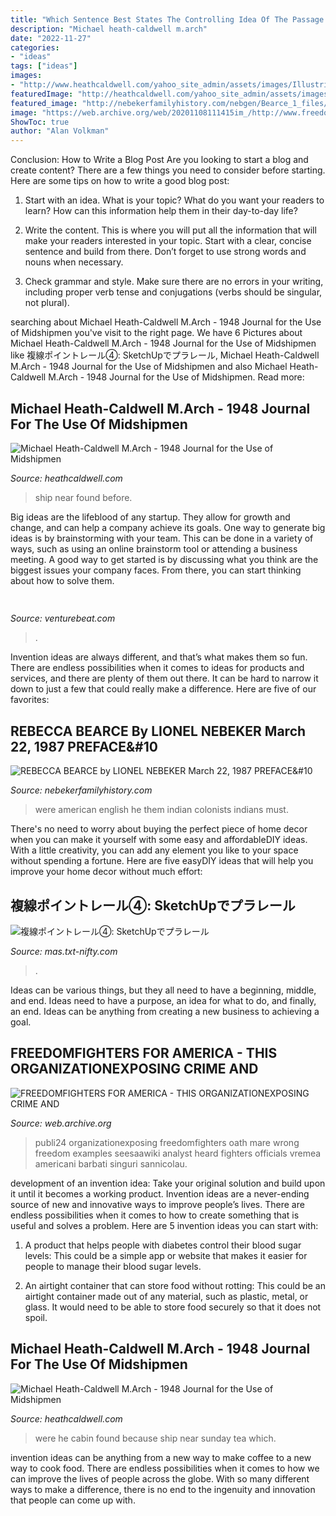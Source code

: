 ```yaml
---
title: "Which Sentence Best States The Controlling Idea Of The Passage The Dark Game Part 3 ~ Michael Heath-caldwell M.arch"
description: "Michael heath-caldwell m.arch"
date: "2022-11-27"
categories:
- "ideas"
tags: ["ideas"]
images:
- "http://www.heathcaldwell.com/yahoo_site_admin/assets/images/Illustrious_1.10724228_std.jpg"
featuredImage: "http://heathcaldwell.com/yahoo_site_admin/assets/images/James_Heath-Caldwell_1948.10313733_std.jpg"
featured_image: "http://nebekerfamilyhistory.com/nebgen/Bearce_1_files/shapeimage_3.png"
image: "https://web.archive.org/web/20201108111415im_/http://www.freedomfightersforamerica.com/yahoo_site_admin/assets/images/a02d07e3-82ae-4dab-942b-bed32f224566_D.13480130_std.jpg"
ShowToc: true
author: "Alan Volkman"
---
```



Conclusion: How to Write a Blog Post
Are you looking to start a blog and create content? There are a few things you need to consider before starting. Here are some tips on how to write a good blog post:
1. Start with an idea. What is your topic? What do you want your readers to learn? How can this information help them in their day-to-day life?

2. Write the content. This is where you will put all the information that will make your readers interested in your topic. Start with a clear, concise sentence and build from there. Don’t forget to use strong words and nouns when necessary.

3. Check grammar and style. Make sure there are no errors in your writing, including proper verb tense and conjugations (verbs should be singular, not plural).

	

		
searching about Michael Heath-Caldwell M.Arch - 1948 Journal for the Use of Midshipmen you've visit to the right page. We have 6 Pictures about Michael Heath-Caldwell M.Arch - 1948 Journal for the Use of Midshipmen like 複線ポイントレール④: SketchUpでプラレール, Michael Heath-Caldwell M.Arch - 1948 Journal for the Use of Midshipmen and also Michael Heath-Caldwell M.Arch - 1948 Journal for the Use of Midshipmen. Read more:
		
    
## Michael Heath-Caldwell M.Arch - 1948 Journal For The Use Of Midshipmen

<img loading=lazy src="http://www.heathcaldwell.com/yahoo_site_admin/assets/images/Illustrious_1.10724228_std.jpg" onerror="this.onerror=null;this.src='https://tse2.mm.bing.net/th?id=OIP.e02SHuyg1l989zz8NWJN5gHaDa&amp;pid=15.1';" alt="Michael Heath-Caldwell M.Arch - 1948 Journal for the Use of Midshipmen">

_Source: heathcaldwell.com_

>ship near found before. 

	

Big ideas are the lifeblood of any startup. They allow for growth and change, and can help a company achieve its goals. One way to generate big ideas is by brainstorming with your team. This can be done in a variety of ways, such as using an online brainstorm tool or attending a business meeting. A good way to get started is by discussing what you think are the biggest issues your company faces. From there, you can start thinking about how to solve them.

    
## 

<img loading=lazy src="https://venturebeat.com/wp-content/uploads/2019/12/AOAI_S01_ScreenGrab_Ep102_Prod103_Shot_02_2160px_V01.jpg?w=800" onerror="this.onerror=null;this.src='https://tse3.mm.bing.net/th?id=OIP.PKvTk7RMEBebA6oSsvi_2AHaEK&amp;pid=15.1';" alt="">

_Source: venturebeat.com_

>. 

	

Invention ideas are always different, and that’s what makes them so fun. There are endless possibilities when it comes to ideas for products and services, and there are plenty of them out there. It can be hard to narrow it down to just a few that could really make a difference. Here are five of our favorites: 

    
## REBECCA BEARCE By LIONEL NEBEKER March 22, 1987 PREFACE&amp;#10

<img loading=lazy src="http://nebekerfamilyhistory.com/nebgen/Bearce_1_files/shapeimage_3.png" onerror="this.onerror=null;this.src='https://tse2.mm.bing.net/th?id=OIP.rR_-P5sM3OzanVVOaPD4ngHaEC&amp;pid=15.1';" alt="REBECCA BEARCE by LIONEL NEBEKER March 22, 1987 PREFACE&amp;#10">

_Source: nebekerfamilyhistory.com_

>were american english he them indian colonists indians must. 

	

There's no need to worry about buying the perfect piece of home decor when you can make it yourself with some easy and affordableDIY ideas. With a little creativity, you can add any element you like to your space without spending a fortune. Here are five easyDIY ideas that will help you improve your home decor without much effort: 

    
## 複線ポイントレール④: SketchUpでプラレール

<img loading=lazy src="http://mas.txt-nifty.com/3d/images/2009/09/13/2009091312.jpg" onerror="this.onerror=null;this.src='https://tse4.mm.bing.net/th?id=OIP.OOY4krI0pJLaaNQuAUbU8gHaEK&amp;pid=15.1';" alt="複線ポイントレール④: SketchUpでプラレール">

_Source: mas.txt-nifty.com_

>. 

	

Ideas can be various things, but they all need to have a beginning, middle, and end. Ideas need to have a purpose, an idea for what to do, and finally, an end. Ideas can be anything from creating a new business to achieving a goal.

    
## FREEDOMFIGHTERS FOR AMERICA - THIS ORGANIZATIONEXPOSING CRIME AND

<img loading=lazy src="https://web.archive.org/web/20201108111415im_/http://www.freedomfightersforamerica.com/yahoo_site_admin/assets/images/a02d07e3-82ae-4dab-942b-bed32f224566_D.13480130_std.jpg" onerror="this.onerror=null;this.src='https://tse2.mm.bing.net/th?id=OIP.udJahueH-FTK2IR6Dy6a3gHaK2&amp;pid=15.1';" alt="FREEDOMFIGHTERS FOR AMERICA - THIS ORGANIZATIONEXPOSING CRIME AND">

_Source: web.archive.org_

>publi24 organizationexposing freedomfighters oath mare wrong freedom examples seesaawiki analyst heard fighters officials vremea americani barbati singuri sannicolau. 

	

development of an invention idea: Take your original solution and build upon it until it becomes a working product.
Invention ideas are a never-ending source of new and innovative ways to improve people’s lives. There are endless possibilities when it comes to how to create something that is useful and solves a problem. Here are 5 invention ideas you can start with:
1) A product that helps people with diabetes control their blood sugar levels: This could be a simple app or website that makes it easier for people to manage their blood sugar levels.

2) An airtight container that can store food without rotting: This could be an airtight container made out of any material, such as plastic, metal, or glass. It would need to be able to store food securely so that it does not spoil.

    
## Michael Heath-Caldwell M.Arch - 1948 Journal For The Use Of Midshipmen

<img loading=lazy src="http://heathcaldwell.com/yahoo_site_admin/assets/images/James_Heath-Caldwell_1948.10313733_std.jpg" onerror="this.onerror=null;this.src='https://tse3.mm.bing.net/th?id=OIP.SlgCJ2t8IgFCKF3FLE6L3wHaFd&amp;pid=15.1';" alt="Michael Heath-Caldwell M.Arch - 1948 Journal for the Use of Midshipmen">

_Source: heathcaldwell.com_

>were he cabin found because ship near sunday tea which. 

	

invention ideas can be anything from a new way to make coffee to a new way to cook food. There are endless possibilities when it comes to how we can improve the lives of people across the globe. With so many different ways to make a difference, there is no end to the ingenuity and innovation that people can come up with.

